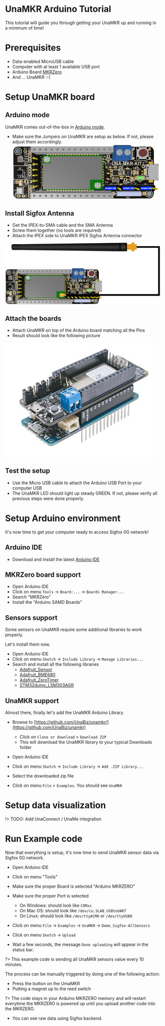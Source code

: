 # UnaMKR Arduino Tutorial

This tutorial will guide you through getting your UnaMKR up and running in a minimum of time!

# Prerequisites

* Data-enabled MicroUSB cable
* Computer with at least 1 available USB port
* Arduino Board [MKRZero](https://store.arduino.cc/usa/arduino-mkrzero)
* And … UnaMKR :-)

# Setup UnaMKR board

## Arduino mode

UnaMKR comes out-of-the-box in [Arduino mode](20-Modes).

* Make sure the Jumpers on UnaMKR are setup as below. If not, please adjust them accordingly.
![](img/unamkr-mode-arduino.png)

## Install Sigfox Antenna

* Get the IPEX-to-SMA cable and the SMA Antenna
* Screw them together (no tools are required)
* Attach the IPEX side to UnaMKR IPEX Sigfox Antenna connector

![](img/unamkr-antenna-sigfox.png)

## Attach the boards

* Attach UnaMKR on top of the Arduino board matching all the Pins
* Result should look like the following picture

![](img/unamkr-mkrzero.png ":size=500")

## Test the setup

* Use the Micro USB cable to attach the Arduino USB Port to your computer USB
* The UnaMKR LED should light up steady GREEN. If not, please verify all previous steps were done properly.


# Setup Arduino environment

It's now time to get your computer ready to access Sigfox 0G network!

## Arduino IDE

* Download and install the latest [Arduino IDE](https://www.arduino.cc/en/Main/Software)

## MKRZero board support

* Open Arduino IDE
* Click on menu `Tools` → `Board:...` → `Boards Manager...`
* Search "MKRZero"
* Install the "Arduino SAMD Boards"

## Sensors support

Some sensors on UnaMKR require some additional libraries to work properly.

Let's install them now.

* Open Arduino IDE
* Click on menu `Sketch` → `Include Library` → `Manage Libraries...`
* Search and install all the following libraries
  * [Adafruit_Sensor](https://github.com/adafruit/Adafruit_Sensor)
  * [Adafruit_BME680](https://github.com/adafruit/Adafruit_BME680)
  * [Adafruit_ZeroTimer](https://github.com/adafruit/Adafruit_ZeroTimer)
  * [STM32duino_LSM303AGR](https://github.com/stm32duino/LSM303AGR)

## UnaMKR support

Almost there, finally let's add the UnaMKR Arduino Library.

* Browse to [https://github.com/UnaBiz/unamkr/](https://github.com/UnaBiz/unamkr)
  * Click on `Clone or download` > `Download ZIP`
  * This will download the UnaMKR library to your typical Downloads folder
* Open Arduino IDE
* Click on menu `Sketch` → `Include Library` → `Add .ZIP Library...`
* Select the downloaded zip file

* Click on menu `File` > `Examples`. You should see `UnaMKR`

# Setup data visualization

!> TODO: Add UnaConnect / UnaMe integration

<!--  -->
# Run Example code

Now that everything is setup, it's now time to send UnaMKR sensor data via Sigfox 0G network.

* Open Arduino IDE
* Click on menu "Tools"
* Make sure the proper Board is selected "Arduino MKRZERO"
* Make sure the proper Port is selected
  * On Windows: should look like `COMxx`
  * On Mac OS: should look like `/dev/cu.SLAB_USBtoUART`
  * On Linux: should look like `/dev/ttyACM0` or `/dev/ttyUSB0`

* Click on menu `File` → `Examples` → `UnaMKR` → `Demo_Sigfox-AllSensors`
* Click on menu `Sketch` → `Upload`
* Wait a few seconds, the message `Done uploading` will appear in the status bar.

?> This example code is sending all UnaMKR sensors value every 10 minutes.

The process can be manually triggered by doing one of the following action:
* Press the button on the UmaMKR
* Putting a magnet up to the reed switch

?> The code stays in your Arduino MKRZERO memory and will restart everytime the MKRZERO is powered up until you upload another code into the MKRZERO.

* You can see raw data using Sigfox backend.
